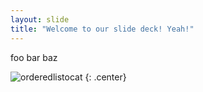 ```yaml
---
layout: slide
title: "Welcome to our slide deck! Yeah!"
---
```


foo bar baz

![orderedlistocat](https://octodex.github.com/images/orderedlistocat.png)
{: .center}
